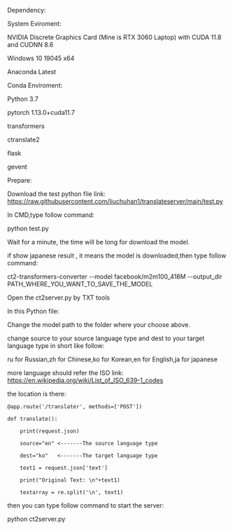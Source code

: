 Dependency:

System Eviroment:

NVIDIA Discrete Graphics Card (Mine is RTX 3060 Laptop) with CUDA 11.8 and CUDNN 8.6

Windows 10 19045 x64

Anaconda Latest



Conda Enviroment:

Python 3.7

pytorch 1.13.0+cuda11.7

transformers

ctranslate2

flask

gevent




Prepare:

Download the test python file link: https://raw.githubusercontent.com/liuchuhan1/translateserver/main/test.py

In CMD,type follow command:

python test.py

Wait for a minute, the time will be long for download the model.

if show japanese result , it means the model is downloaded,then type follow command:

ct2-transformers-converter --model facebook/m2m100_418M --output_dir PATH_WHERE_YOU_WANT_TO_SAVE_THE_MODEL



Open the ct2server.py by TXT tools


In this Python file:

Change the model path to the folder where your choose above.

change source to your source language type and dest to your target language type in short like follow:

ru for Russian,zh for Chinese,ko for Korean,en for English,ja for japanese

more language should refer the ISO link: https://en.wikipedia.org/wiki/List_of_ISO_639-1_codes

the location is there:

    @app.route('/translater', methods=['POST'])

    def translate():
    
        print(request.json)
        
        source="en" <-------The source language type
        
        dest="ko"   <-------The target language type
        
        text1 = request.json['text']
        
        print("Original Text: \n"+text1)
        
        textarray = re.split('\n', text1)



then you can type follow command to start the server:

python ct2server.py
